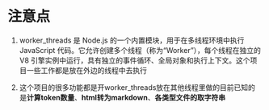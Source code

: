 # 注意点

1. worker_threads 是 Node.js 的一个内置模块，用于在多线程环境中执行 JavaScript 代码。它允许创建多个线程（称为“Worker”），每个线程在独立的 V8 引擎实例中运行，具有独立的事件循环、全局对象和执行上下文。这个项目一些工作都是放在外边的线程中去执行

2. 这个项目的很多功能都是开worker_threads放在其他线程里做的目前已知的是**计算token数量**、**html转为markdown**、**各类型文件的取字符串**